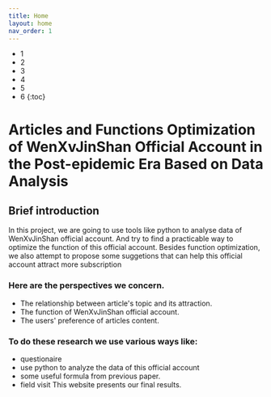 ```yaml
---
title: Home
layout: home
nav_order: 1
---
```


- 1
- 2
- 3
- 4
- 5
- 6
{:toc}

# Articles and Functions Optimization of WenXvJinShan Official Account in the Post-epidemic Era Based on Data Analysis

## Brief introduction
In this project, we are going to use tools like python to analyse data of WenXvJinShan official account. And try to find a practicable way to optimize 
the function of this official account. Besides function optimization, we also attempt to propose some suggetions that can help this official account 
attract more subscription
### Here are the perspectives we concern.
- The relationship between article's topic and its attraction.
- The function of WenXvJinShan official account.
- The users' preference of articles content.
### To do these research we use various ways like:
- questionaire
- use python to analyze the data of this official account
- some useful formula from previous paper.
- field visit
This website presents our final results.
